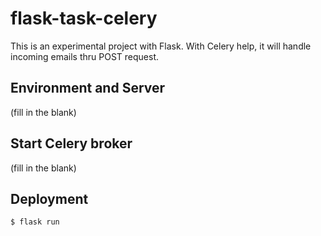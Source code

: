 # flask-task-celery

This is an experimental project with Flask.
With Celery help, it will handle incoming emails thru POST request.

## Environment and Server
(fill in the blank)

## Start Celery broker
(fill in the blank)

## Deployment
`$ flask run` 
